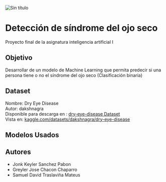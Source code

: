 ![Sin título](https://github.com/user-attachments/assets/45ce2226-53be-498f-80d7-1d9daaac96ae)

# Detección de síndrome del ojo seco
Proyecto final de la asignatura inteligencia artificial I

## Objetivo 
Desarrollar de un modelo de Machine Learning que permita predecir si una persona tiene o no el síndrome del ojo seco (Clasificación binaria)

## Dataset 
Nombre: Dry Eye Disease
<br>Autor: dakshnagra
<br>Disponible para descarga en : [dry-eye-disease Dataset](https://drive.google.com/uc?export=download&id=1rsinyuJoJesd_UyrLaD0u-ECzJH4PHFA)
<br>Vista en: [kaggle.com/datasets/dakshnagra/dry-eye-disease](https://www.kaggle.com/datasets/dakshnagra/dry-eye-disease)

## Modelos Usados 

## Autores 
- Jonk Keyler Sanchez Pabon
- Greyler Jose Chacon Chaparro
- Samuel David Traslaviña Mateus
